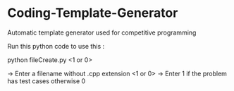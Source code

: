 # Coding-Template-Generator
Automatic template generator used for competitive programming

Run this python code to use this :

  python fileCreate.py <filename> <1 or 0>
  
  <filename> -> Enter a filename without .cpp extension
  <1 or 0> -> Enter 1 if the problem has test cases otherwise 0
